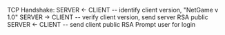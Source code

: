 TCP Handshake:
SERVER <- CLIENT -- identify client version, "NetGame v 1.0"
SERVER -> CLIENT -- verify client version, send server RSA public
SERVER <- CLIENT -- send client public RSA
Prompt user for login
